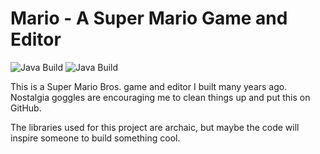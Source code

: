# Mario - A Super Mario Game and Editor
![Java Build](https://github.com/bobbylight/mario/actions/workflows/gradle.yml/badge.svg)
![Java Build](https://github.com/bobbylight/mario/actions/workflows/codeql-analysis.yml/badge.svg)

This is a Super Mario Bros. game and editor I built many years ago.  Nostalgia
goggles are encouraging me to clean things up and put this on GitHub.

The libraries used for this project are archaic, but maybe the code will inspire
someone to build something cool.
